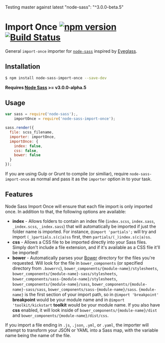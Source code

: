 Testing master against latest "node-sass": "^3.0.0-beta.5"

# Import Once [![npm version](https://badge.fury.io/js/node-sass-import-once.svg)](http://badge.fury.io/js/node-sass-import-once) [![Build Status](https://travis-ci.org/at-import/node-sass-import-once.svg)](https://travis-ci.org/at-import/node-sass-import-once)

General `import-once` importer for [`node-sass`](https://github.com/sass/node-sass) inspired by [Eyeglass](https://github.com/sass-eyeglass/eyeglass).

## Installation

```bash
$ npm install node-sass-import-once --save-dev
```

**Requires [Node Sass](https://github.com/sass/node-sass) >= v3.0.0-alpha.5**

## Usage

```javascript
var sass = require('node-sass');,
    importOnce = require('node-sass-import-once');

sass.render({
  file: scss_filename,
  importer: importOnce,
  importOnce: {
    index: false,
    css: false,
    bower: false
  }
});
```

If you are using Gulp or Grunt to compile (or similiar), require `node-sass-import-once` as normal and pass it as the `importer` option in to your task.

## Features

Node Sass Import Once will ensure that each file import is only imported once. In addition to that, the following options are available:

* **index** - Allows folders to contain an index file (`index.scss`, `index.sass`, `_index.scss`, `_index.sass`) that will automatically be imported if just the folder name is imported. For instance, `@import 'partials';` will try and import `(_)partials.s(c|a)ss` first, then `partials/(_)index.s(c|a)ss`.
* **css** - Allows a CSS file to be imported directly into your Sass files. Simply don't include a file extension, and if it's available as a CSS file it'll be imported!
* **bower** - Automatically parses your [Bower](http://bower.io/) directory for the files you're requested. Will look for the file in `bower_components` (or specified directory from `.bowerrc`), `bower_components/{module-name}/stylesheets`, `bower_components/{module-name}-sass/stylesheets`, `bower_components/sass-{module-name}/stylesheets`, `bower_components/{module-name}/sass`, `bower_components/{module-name}-sass/sass`, `bower_components/sass-{module-name}/sass`. `{module-name}` is the first section of your import path, so in `@import 'breakpoint'` **breakpoint** would be your module name and in `@import 'toolkit/kickstart` **toolkit** would be your module name. If you also have **css** enabled, it will look inside of `bower_components/{module-name}/dist` and `bower_components/{module-name}/dist/css`.

If you import a file ending in `.js`, `.json`, `.yml`, or `.yaml`, the importer will attempt to transform your JSON or YAML into a Sass map, with the variable name being the name of the file.
